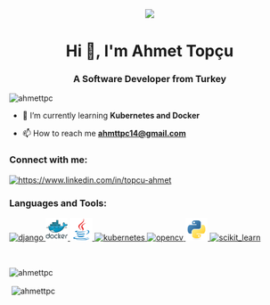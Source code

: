 <div id="header" align="center">
  <img src="https://media.giphy.com/media/WSBeyxvC1jH496xQGA/giphy.gif">
</div>

<h1 align="center">Hi 👋, I'm Ahmet Topçu</h1>
<h3 align="center">A Software Developer from Turkey</h3>

<p align="left"> <img src="https://komarev.com/ghpvc/?username=ahmettpc&label=Profile%20views&color=0e75b6&style=flat" alt="ahmettpc" /> </p>

- 🌱 I’m currently learning **Kubernetes and Docker**

- 📫 How to reach me **ahmttpc14@gmail.com**

<h3 align="left">Connect with me:</h3>
<p align="left">
<a href="https://linkedin.com/in/topcu-ahmet" target="blank"><img align="center" src="https://raw.githubusercontent.com/rahuldkjain/github-profile-readme-generator/master/src/images/icons/Social/linked-in-alt.svg" alt="https://www.linkedin.com/in/topcu-ahmet" height="30" width="40" /></a>
</p>

<h3 align="left">Languages and Tools:</h3>
<p align="left"> <a href="https://www.djangoproject.com/" target="_blank" rel="noreferrer"> <img src="https://cdn.worldvectorlogo.com/logos/django.svg" alt="django" width="40" height="40"/> </a> <a href="https://www.docker.com/" target="_blank" rel="noreferrer"> <img src="https://raw.githubusercontent.com/devicons/devicon/master/icons/docker/docker-original-wordmark.svg" alt="docker" width="40" height="40"/> </a> <a href="https://www.java.com" target="_blank" rel="noreferrer"> <img src="https://raw.githubusercontent.com/devicons/devicon/master/icons/java/java-original.svg" alt="java" width="40" height="40"/> </a> <a href="https://kubernetes.io" target="_blank" rel="noreferrer"> <img src="https://www.vectorlogo.zone/logos/kubernetes/kubernetes-icon.svg" alt="kubernetes" width="40" height="40"/> </a> <a href="https://opencv.org/" target="_blank" rel="noreferrer"> <img src="https://www.vectorlogo.zone/logos/opencv/opencv-icon.svg" alt="opencv" width="40" height="40"/> </a> <a href="https://www.python.org" target="_blank" rel="noreferrer"> <img src="https://raw.githubusercontent.com/devicons/devicon/master/icons/python/python-original.svg" alt="python" width="40" height="40"/> </a> <a href="https://scikit-learn.org/" target="_blank" rel="noreferrer"> <img src="https://upload.wikimedia.org/wikipedia/commons/0/05/Scikit_learn_logo_small.svg" alt="scikit_learn" width="40" height="40"/> </a> </p>

<br>

<p><img align="center" src="https://github-readme-stats.vercel.app/api/top-langs?username=ahmettpc&show_icons=true&locale=en&layout=compact" alt="ahmettpc" /></p>

<p>&nbsp;<img align="center" src="https://github-readme-stats.vercel.app/api?username=ahmettpc&show_icons=true&locale=en" alt="ahmettpc" /></p>
